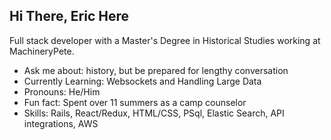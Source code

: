 ## Hi There, Eric Here

Full stack developer with a Master's Degree in Historical Studies working at MachineryPete.

- Ask me about: history, but be prepared for lengthy conversation
- Currently Learning: Websockets and Handling Large Data
- Pronouns: He/Him
- Fun fact: Spent over 11 summers as a camp counselor
- Skills: Rails, React/Redux, HTML/CSS, PSql, Elastic Search, API integrations, AWS



